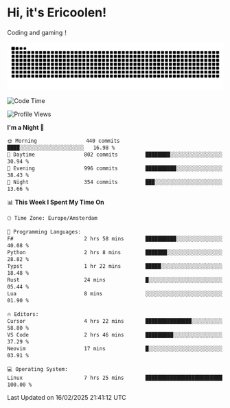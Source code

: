 # Hi, it's Ericoolen!
Coding and gaming！

<picture>
  <source media="(prefers-color-scheme: dark)" srcset="https://raw.githubusercontent.com/Eric-Song-Nop/Eric-Song-Nop/output/github-contribution-grid-snake-dark.svg">
  <source media="(prefers-color-scheme: light)" srcset="https://raw.githubusercontent.com/Eric-Song-Nop/Eric-Song-Nop/output/github-contribution-grid-snake.svg">
  <img alt="github contribution grid snake animation" src="https://raw.githubusercontent.com/Eric-Song-Nop/Eric-Song-Nop/output/github-contribution-grid-snake.svg">
</picture>

<!--START_SECTION:waka-->
![Code Time](http://img.shields.io/badge/Code%20Time-1%2C775%20hrs%209%20mins-blue)

![Profile Views](http://img.shields.io/badge/Profile%20Views-8-blue)

**I'm a Night 🦉** 

```text
🌞 Morning                440 commits         ████░░░░░░░░░░░░░░░░░░░░░   16.98 % 
🌆 Daytime                802 commits         ████████░░░░░░░░░░░░░░░░░   30.94 % 
🌃 Evening                996 commits         ██████████░░░░░░░░░░░░░░░   38.43 % 
🌙 Night                  354 commits         ███░░░░░░░░░░░░░░░░░░░░░░   13.66 % 
```


📊 **This Week I Spent My Time On** 

```text
🕑︎ Time Zone: Europe/Amsterdam

💬 Programming Languages: 
F#                       2 hrs 58 mins       ██████████░░░░░░░░░░░░░░░   40.08 % 
Python                   2 hrs 8 mins        ███████░░░░░░░░░░░░░░░░░░   28.82 % 
Typst                    1 hr 22 mins        █████░░░░░░░░░░░░░░░░░░░░   18.48 % 
Rust                     24 mins             █░░░░░░░░░░░░░░░░░░░░░░░░   05.44 % 
Lua                      8 mins              ░░░░░░░░░░░░░░░░░░░░░░░░░   01.90 % 

🔥 Editors: 
Cursor                   4 hrs 22 mins       ███████████████░░░░░░░░░░   58.80 % 
VS Code                  2 hrs 46 mins       █████████░░░░░░░░░░░░░░░░   37.29 % 
Neovim                   17 mins             █░░░░░░░░░░░░░░░░░░░░░░░░   03.91 % 

💻 Operating System: 
Linux                    7 hrs 25 mins       █████████████████████████   100.00 % 
```


 Last Updated on 16/02/2025 21:41:12 UTC
<!--END_SECTION:waka-->
